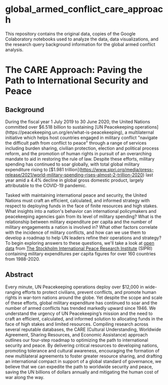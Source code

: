 # global_armed_conflict_care_approach
This repository contains the original data, copies of the Google Colaboratory notebooks used to analyze the data, data visualizations, and the research query background information for the global armed conflict analysis.

# The CARE Approach: Paving the Path to International Security and Peace

## Background
During the fiscal year 1 July 2019 to 30 June 2020, the United Nations committed over $6.518 billion to sustaining [UN Peacekeeping operations](https://peacekeeping.un.org/en/what-is-peacekeeping), a multilaternal initiative which helps host countries engaged in military conflict "navigate the difficult path from conflict to peace" through a range of services including burden sharing, civilian protection, election and political process reform, and the promotion of human rights in pursuit of an overarching mandate to aid in restoring the rule of law. Despite these efforts, military spending has continued to soar globally, with total global military expenditure rising to [$1.981 trillion](https://www.sipri.org/media/press-release/2021/world-military-spending-rises-almost-2-trillion-2020) last year amid a 4.4% decline in global gross domestic product, largely attributable to the COVID-19 pandemic.

Tasked with maintaining international peace and security, the United Nations must craft an efficient, calculated, and informed strategy with respect to deploying funds in the face of finite resources and high stakes. What insights into a nation's behavior can international policymakers and peacekeeping agencies gain from  its level of military spending? What is the relationship between military expenditure per capita and the number of military engagements a nation is involved in? What other factors correlate with the incidence of military conflicts, and how can we use them to develop a roadmap to help UN leaders refine their operations and strategy? To begin exploring answers to these questions, we'll take a look at [open data](https://www.sipri.org/databases/milex) from [The Stockholm International Peace Research Institute](https://www.sipri.org) (SIPRI) containing military expenditures per capita figures for over 160 countries from 1988-2020.

## Abstract
Every minute, UN Peacekeeping operations deploy over $12,000 in wide-ranging efforts to protect civilians, prevent conflicts, and promote human rights in war-torn nations around the globe. Yet despite the scope and scale of these efforts, global military expenditure has continued to soar and the number of armed conflicts has trended markedly upward since 1946. We understand the urgency of UN Peacekeeping’s mission and the need to craft an efficient, calculated, and informed solution to allocating funds in the face of high stakes and limited resources. Compiling research across several reputable databases, the CARE (Cultural Understanding, Worldwide Agreement, Sharing Resources, and Economic Assistance) approach outlines our four-step roadmap to optimizing the path to international security and peace. By delivering critical resources to developing nations, promoting tolerance and cultural awareness, encouraging the formation of new multilateral agreements to foster greater resource sharing, and drafting an international compact in support of a global standard of governance, we believe that we can expedite the path to worldwide security and peace, saving the UN billions of dollars annually and mitigating the human cost of war along the way. 
